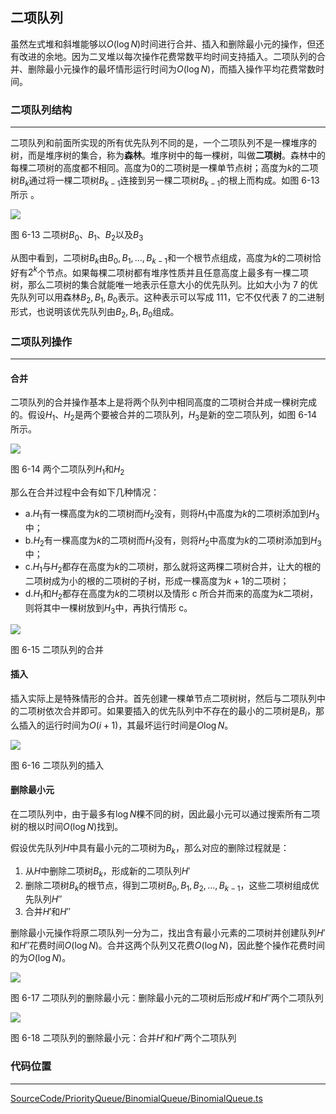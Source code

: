 <!-- @format -->

## 二项队列

虽然左式堆和斜堆能够以$O(\log N)$时间进行合并、插入和删除最小元的操作，但还有改进的余地。因为二叉堆以每次操作花费常数平均时间支持插入。二项队列的合并、删除最小元操作的最坏情形运行时间为$O(\log N)$，而插入操作平均花费常数时间。

### 二项队列结构

---

二项队列和前面所实现的所有优先队列不同的是，一个二项队列不是一棵堆序的树，而是堆序树的集合，称为**森林**。堆序树中的每一棵树，叫做**二项树**。森林中的每棵二项树的高度都不相同。高度为$0$的二项树是一棵单节点树；高度为$k$的二项树$B_k$通过将一棵二项树$B_{k-1}$连接到另一棵二项树$B_{k-1}$的根上而构成。如图 6-13 所示 。

<image src="../../../Assets/Images/ch6/6-13.png">

图 6-13 二项树$B_0$、$B_1$、$B_2$以及$B_3$

从图中看到，二项树$B_k$由$B_0,B_1,...,B_{k-1}$和一个根节点组成，高度为$k$的二项树恰好有$2^k$个节点。如果每棵二项树都有堆序性质并且任意高度上最多有一棵二项树，那么二项树的集合就能唯一地表示任意大小的优先队列。比如大小为 7 的优先队列可以用森林$B_2,B_1,B_0$表示。这种表示可以写成 111，它不仅代表 7 的二进制形式，也说明该优先队列由$B_2,B_1,B_0$组成。

### 二项队列操作

---

#### 合并

二项队列的合并操作基本上是将两个队列中相同高度的二项树合并成一棵树完成的。假设$H_1$、$H_2$是两个要被合并的二项队列，$H_3$是新的空二项队列，如图 6-14 所示。

<image src="../../../Assets/Images/ch6/6-14.png">

图 6-14 两个二项队列$H_1$和$H_2$

那么在合并过程中会有如下几种情况：

-   a.$H_1$有一棵高度为$k$的二项树而$H_2$没有，则将$H_1$中高度为$k$的二项树添加到$H_3$中；
-   b.$H_2$有一棵高度为$k$的二项树而$H_1$没有，则将$H_2$中高度为$k$的二项树添加到$H_3$中；
-   c.$H_1$与$H_2$都存在高度为$k$的二项树，那么就将这两棵二项树合并，让大的根的二项树成为小的根的二项树的子树，形成一棵高度为$k+1$的二项树；
-   d.$H_1$和$H_2$都存在高度为$k$的二项树以及情形 c 所合并而来的高度为$k$二项树，则将其中一棵树放到$H_3$中，再执行情形 c。

<image src="../../../Assets/Images/ch6/6-15.png">

图 6-15 二项队列的合并

#### 插入

插入实际上是特殊情形的合并。首先创建一棵单节点二项树树，然后与二项队列中的二项树依次合并即可。如果要插入的优先队列中不存在的最小的二项树是$B_i$，那么插入的运行时间为$O(i+1)$，其最坏运行时间是$O\log N$。

<image src="../../../Assets/Images/ch6/6-16.png">

图 6-16 二项队列的插入

#### 删除最小元

在二项队列中，由于最多有$\log N$棵不同的树，因此最小元可以通过搜索所有二项树的根以时间$O(\log N)$找到。

假设优先队列$H$中具有最小元的二项树为$B_k$，那么对应的删除过程就是：

1. 从$H$中删除二项树$B_k$，形成新的二项队列$H'$
2. 删除二项树$B_k$的根节点，得到二项树$B_0,B_1,B_2,...,B_{k-1}$，这些二项树组成优先队列$H''$
3. 合并$H'$和$H''$

删除最小元操作将原二项队列一分为二，找出含有最小元素的二项树并创建队列$H'$和$H''$花费时间$O(\log N)$。合并这两个队列又花费$O(\log N)$，因此整个操作花费时间的为$O(\log N)$。

<image src="../../../Assets/Images/ch6/6-17.png">

图 6-17 二项队列的删除最小元：删除最小元的二项树后形成$H'$和$H''$两个二项队列

<image src="../../../Assets/Images/ch6/6-18.png">

图 6-18 二项队列的删除最小元：合并$H'$和$H''$两个二项队列

### 代码位置

---

[SourceCode/PriorityQueue/BinomialQueue/BinomialQueue.ts](../../../SourceCode/PriorityQueue/BinomialQueue/BinomialQueue.ts)
